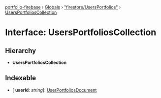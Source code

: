 [portfolio-firebase](../README.md) › [Globals](../globals.md) › ["firestore/UsersPortfolios"](../modules/_firestore_usersportfolios_.md) › [UsersPortfoliosCollection](_firestore_usersportfolios_.usersportfolioscollection.md)

# Interface: UsersPortfoliosCollection

## Hierarchy

* **UsersPortfoliosCollection**

## Indexable

* \[ **userId**: *string*\]: [UserPortfoliosDocument](_firestore_usersportfolios_.userportfoliosdocument.md)
